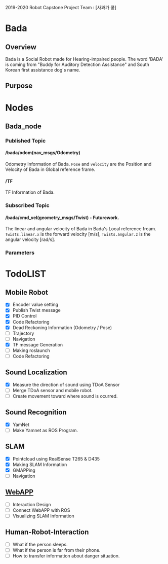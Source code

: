 2019-2020 Robot Capstone Project Team : [사과가 쿵]


# Bada
## Overview

Bada is a Social Robot made for Hearing-impaired people.
The word 'BADA' is coming from "Buddy for Auditory Detection Assistance" and South Korean first assistance dog's name.

## Purpose

# Nodes

## Bada_node

### Published Topic

#### /bada/odom(nav_msgs/Odometry)

Odometry Information of Bada. `Pose` and `velocity` are the Position and Velocity of Bada in Global reference frame.

#### /TF

TF Information of Bada.

### Subscribed Topic
#### /bada/cmd_vel(geometry_msgs/Twist) - Futurework.

The linear and angular velocity of Bada in Bada's Local reference fream. `Twists.linear.x` is the forward velocity [m/s], `Twists.angular.z` is the angular velocity [rad/s].

### Parameters


# TodoLIST

## Mobile Robot 
 - [x] Encoder value setting
 - [x] Publish Twist message
 - [x] PID Control
 - [x] Code Refactoring 
 - [x] Dead Reckoning Information (Odometry / Pose)
 - [ ] Trajectory 
 - [ ] Navigation
 - [x] TF message Generation
 - [ ] Making roslaunch
 - [ ] Code Refactoring
 
## Sound Localization
 - [x] Measure the direction of sound using TDoA Sensor
 - [ ] Merge TDoA sensor and mobile robot.
 - [ ] Create movement toward where sound is ocurred.
 
## Sound Recognition
 - [x] YamNet 
 - [ ] Make Yamnet as ROS Program.
 
## SLAM 
 - [x] Pointcloud using RealSense T265 & D435 
 - [x] Making SLAM Information
 - [x] GMAPPing 
 - [ ] Navigation
 
## [WebAPP](Visualization/README.md)

 - [ ] Interaction Design
 - [ ] Connect WebAPP with ROS 
 - [ ] Visualizing SLAM Information
 
 ## Human-Robot-Interaction
 - [ ] What if the person sleeps.
 - [ ] What if the person is far from their phone.
 - [ ] How to transfer information about danger situation.
